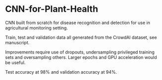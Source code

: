 # CNN-for-Plant-Health
CNN built from scratch for disease recognition and detection for use in agricultural monitoring setting.

Train, test and validation data all generated from the CrowdAI dataset, see manuscript.

Improvements require use of dropouts, undersampling privileged training sets and oversampling others. Larger epochs and GPU acceleration would be useful.

Test accuracy at 98% and validation accuracy at 94%.

